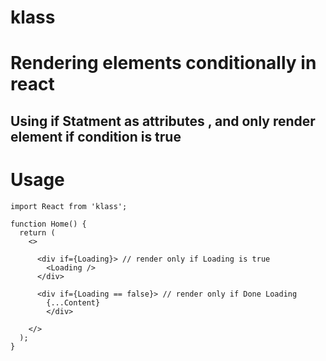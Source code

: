 # klass

# Rendering elements conditionally in react

## Using if Statment as attributes , and only render element if condition is true

# Usage

```
import React from 'klass';

function Home() {
  return (
    <>

      <div if={Loading}> // render only if Loading is true
        <Loading />
      </div>

      <div if={Loading == false}> // render only if Done Loading
        {...Content}
        </div>

    </>
  );
}

```
